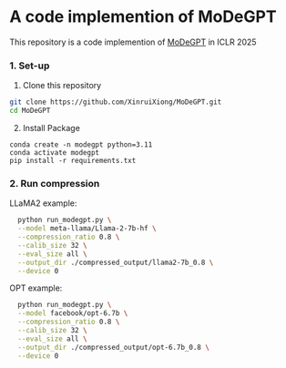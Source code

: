 # A code implemention of MoDeGPT
This repository is a code implemention of [MoDeGPT](https://arxiv.org/abs/2408.09632) in ICLR 2025

### 1. Set-up
1. Clone this repository
```bash
git clone https://github.com/XinruiXiong/MoDeGPT.git
cd MoDeGPT
```
2. Install Package
```Shell
conda create -n modegpt python=3.11
conda activate modegpt
pip install -r requirements.txt
```

### 2. Run compression
LLaMA2 example:
```bash
  python run_modegpt.py \
  --model meta-llama/Llama-2-7b-hf \
  --compression_ratio 0.8 \
  --calib_size 32 \
  --eval_size all \
  --output_dir ./compressed_output/llama2-7b_0.8 \
  --device 0
```

OPT example:
```bash
  python run_modegpt.py \
  --model facebook/opt-6.7b \
  --compression_ratio 0.8 \
  --calib_size 32 \
  --eval_size all \
  --output_dir ./compressed_output/opt-6.7b_0.8 \
  --device 0
```